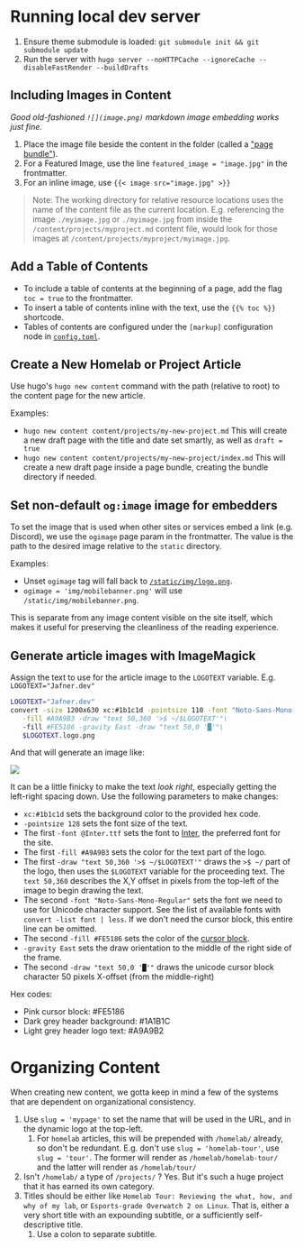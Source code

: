 # Running local dev server
1. Ensure theme submodule is loaded: `git submodule init && git submodule update`
2. Run the server with `hugo server --noHTTPCache --ignoreCache --disableFastRender --buildDrafts`

## Including Images in Content
*Good old-fashioned `![](image.png)` markdown image embedding works just fine.*

1. Place the image file beside the content in the folder (called a ["page bundle"](https://gohugo.io/content-management/page-bundles/)).
2. For a Featured Image, use the line `featured_image = "image.jpg"` in the frontmatter.
3. For an inline image, use `{{< image src="image.jpg" >}}`

> Note: The working directory for relative resource locations uses the name of the content file as the current location. E.g. referencing the image `./myimage.jpg` or `./myimage.jpg` from inside the `/content/projects/myproject.md` content file, would look for those images at `/content/projects/myproject/myimage.jpg`. 

## Add a Table of Contents
- To include a table of contents at the beginning of a page, add the flag `toc = true` to the frontmatter. 
- To insert a table of contents inline with the text, use the `{{% toc %}}` shortcode.
- Tables of contents are configured under the `[markup]` configuration node in [`config.toml`](/config.toml).

## Create a New Homelab or Project Article
Use hugo's `hugo new content` command with the path (relative to root) to the content page for the new article. 

Examples:
- `hugo new content content/projects/my-new-project.md` This will create a new draft page with the title and date set smartly, as well as `draft = true`
- `hugo new content content/projects/my-new-project/index.md` This will create a new draft page inside a page bundle, creating the bundle directory if needed. 

## Set non-default `og:image` image for embedders
To set the image that is used when other sites or services embed a link (e.g. Discord), we use the `ogimage` page param in the frontmatter. The value is the path to the desired image relative to the `static` directory. 

Examples:
- Unset `ogimage` tag will fall back to [`/static/img/logo.png`](/static/img/logo.png).
- `ogimage = 'img/mobilebanner.png'` will use `/static/img/mobilebanner.png`.

This is separate from any image content visible on the site itself, which makes it useful for preserving the cleanliness of the reading experience.

## Generate article images with ImageMagick
Assign the text to use for the article image to the `LOGOTEXT` variable. E.g. `LOGOTEXT="Jafner.dev"`

```bash
LOGOTEXT="Jafner.dev"
convert -size 1200x630 xc:#1b1c1d -pointsize 110 -font "Noto-Sans-Mono-Regular" \
   -fill #A9A9B3 -draw "text 50,360 '>$ ~/$LOGOTEXT'"\
   -fill #FE5186 -gravity East -draw "text 50,0 '█'"\
   $LOGOTEXT.logo.png
```

And that will generate an image like:

![](jafner.dev.logo.png)

It can be a little finicky to make the text *look right*, especially getting the left-right spacing down. Use the following parameters to make changes:

- `xc:#1b1c1d` sets the background color to the provided hex code.
- `-pointsize 128` sets the font size of the text.
- The first `-font @Inter.ttf` sets the font to [Inter](https://fonts.google.com/specimen/Inter), the preferred font for the site. 
- The first `-fill #A9A9B3` sets the color for the text part of the logo.
- The first `-draw "text 50,360 '>$ ~/$LOGOTEXT'"` draws the `>$ ~/` part of the logo, then uses the `$LOGOTEXT` variable for the proceeding text. The `text 50,360` describes the X,Y offset in pixels from the top-left of the image to begin drawing the text. 
- The second `-font "Noto-Sans-Mono-Regular"` sets the font we need to use for Unicode character support. See the list of available fonts with `convert -list font | less`. If we don't need the cursor block, this entire line can be omitted.
- The second `-fill #FE5186` sets the color of the [cursor block](https://www.compart.com/en/unicode/U+2588).
- `-gravity East` sets the draw orientation to the middle of the right side of the frame. 
- The second `-draw "text 50,0 '█'"` draws the unicode cursor block character 50 pixels X-offset (from the middle-right) 

Hex codes:
- Pink cursor block: #FE5186
- Dark grey header background: #1A1B1C
- Light grey header logo text: #A9A9B2

# Organizing Content
When creating new content, we gotta keep in mind a few of the systems that are dependent on organizational consistency.

1. Use `slug = 'mypage'` to set the name that will be used in the URL, and in the dynamic logo at the top-left.
   1. For `homelab` articles, this will be prepended with `/homelab/` already, so don't be redundant. E.g. don't use `slug = 'homelab-tour'`, use `slug = 'tour'`. The former will render as `/homelab/homelab-tour/` and the latter will render as `/homelab/tour/`
2. Isn't `/homelab/` a type of `/projects/` ? Yes. But it's such a huge project that it has earned its own category.
3. Titles should be either like `Homelab Tour: Reviewing the what, how, and why of my lab`, or `Esports-grade Overwatch 2 on Linux`. That is, either a very short title with an expounding subtitle, or a sufficiently self-descriptive title. 
   1. Use a colon to separate subtitle.
